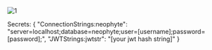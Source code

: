 ![1](https://github.com/Tfront1/.NET_neophyte_proj/assets/101591940/87914e1c-ae88-4819-86f7-4706afd00865)


Secrets:
{
  "ConnectionStrings:neophyte": "server=localhost;database=neophyte;user=[username];password=[password];",
  "JWTStrings:jwtstr": "[your jwt hash string]"
}
